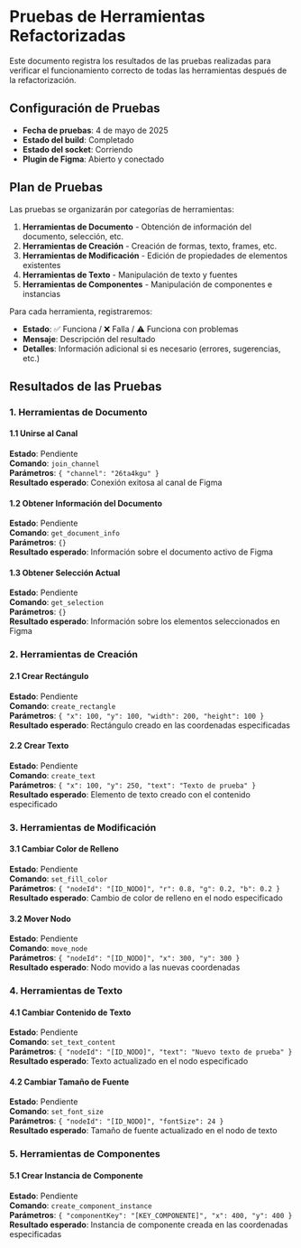 # Pruebas de Herramientas Refactorizadas

Este documento registra los resultados de las pruebas realizadas para verificar el funcionamiento correcto de todas las herramientas después de la refactorización.

## Configuración de Pruebas

- **Fecha de pruebas**: 4 de mayo de 2025
- **Estado del build**: Completado
- **Estado del socket**: Corriendo
- **Plugin de Figma**: Abierto y conectado

## Plan de Pruebas

Las pruebas se organizarán por categorías de herramientas:

1. **Herramientas de Documento** - Obtención de información del documento, selección, etc.
2. **Herramientas de Creación** - Creación de formas, texto, frames, etc.
3. **Herramientas de Modificación** - Edición de propiedades de elementos existentes
4. **Herramientas de Texto** - Manipulación de texto y fuentes
5. **Herramientas de Componentes** - Manipulación de componentes e instancias

Para cada herramienta, registraremos:
- **Estado**: ✅ Funciona / ❌ Falla / ⚠️ Funciona con problemas
- **Mensaje**: Descripción del resultado
- **Detalles**: Información adicional si es necesario (errores, sugerencias, etc.)

## Resultados de las Pruebas

### 1. Herramientas de Documento

#### 1.1 Unirse al Canal

**Estado**: Pendiente  
**Comando**: `join_channel`  
**Parámetros**: `{ "channel": "26ta4kgu" }`  
**Resultado esperado**: Conexión exitosa al canal de Figma

#### 1.2 Obtener Información del Documento

**Estado**: Pendiente  
**Comando**: `get_document_info`  
**Parámetros**: `{}`  
**Resultado esperado**: Información sobre el documento activo de Figma

#### 1.3 Obtener Selección Actual

**Estado**: Pendiente  
**Comando**: `get_selection`  
**Parámetros**: `{}`  
**Resultado esperado**: Información sobre los elementos seleccionados en Figma

### 2. Herramientas de Creación

#### 2.1 Crear Rectángulo

**Estado**: Pendiente  
**Comando**: `create_rectangle`  
**Parámetros**: `{ "x": 100, "y": 100, "width": 200, "height": 100 }`  
**Resultado esperado**: Rectángulo creado en las coordenadas especificadas

#### 2.2 Crear Texto

**Estado**: Pendiente  
**Comando**: `create_text`  
**Parámetros**: `{ "x": 100, "y": 250, "text": "Texto de prueba" }`  
**Resultado esperado**: Elemento de texto creado con el contenido especificado

### 3. Herramientas de Modificación

#### 3.1 Cambiar Color de Relleno

**Estado**: Pendiente  
**Comando**: `set_fill_color`  
**Parámetros**: `{ "nodeId": "[ID_NODO]", "r": 0.8, "g": 0.2, "b": 0.2 }`  
**Resultado esperado**: Cambio de color de relleno en el nodo especificado

#### 3.2 Mover Nodo

**Estado**: Pendiente  
**Comando**: `move_node`  
**Parámetros**: `{ "nodeId": "[ID_NODO]", "x": 300, "y": 300 }`  
**Resultado esperado**: Nodo movido a las nuevas coordenadas

### 4. Herramientas de Texto

#### 4.1 Cambiar Contenido de Texto

**Estado**: Pendiente  
**Comando**: `set_text_content`  
**Parámetros**: `{ "nodeId": "[ID_NODO]", "text": "Nuevo texto de prueba" }`  
**Resultado esperado**: Texto actualizado en el nodo especificado

#### 4.2 Cambiar Tamaño de Fuente

**Estado**: Pendiente  
**Comando**: `set_font_size`  
**Parámetros**: `{ "nodeId": "[ID_NODO]", "fontSize": 24 }`  
**Resultado esperado**: Tamaño de fuente actualizado en el nodo de texto

### 5. Herramientas de Componentes

#### 5.1 Crear Instancia de Componente

**Estado**: Pendiente  
**Comando**: `create_component_instance`  
**Parámetros**: `{ "componentKey": "[KEY_COMPONENTE]", "x": 400, "y": 400 }`  
**Resultado esperado**: Instancia de componente creada en las coordenadas especificadas